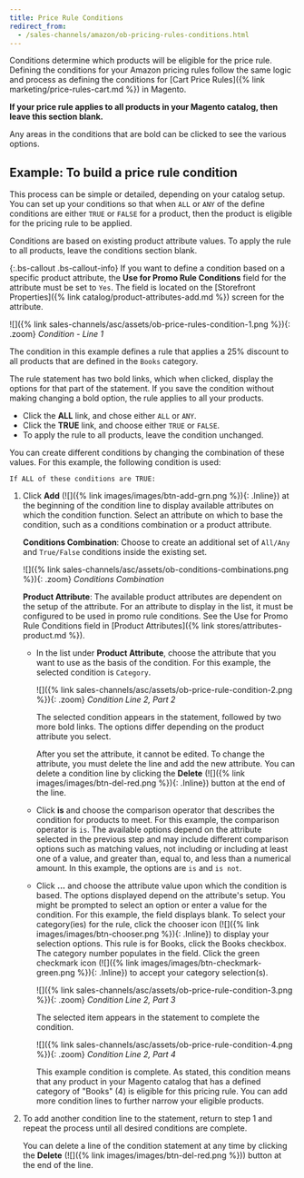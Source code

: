 ```yaml
---
title: Price Rule Conditions
redirect_from:
  - /sales-channels/amazon/ob-pricing-rules-conditions.html
---
```



Conditions determine which products will be eligible for the price rule. Defining the conditions for your Amazon pricing rules follow the same logic and process as defining the conditions for [Cart Price Rules]({% link marketing/price-rules-cart.md %}) in Magento.

**If your price rule applies to all products in your Magento catalog, then leave this section blank.**

Any areas in the conditions that are bold can be clicked to see the various options.

## Example: To build a price rule condition

This process can be simple or detailed, depending on your catalog setup. You can set up your conditions so that when `ALL` or `ANY` of the define conditions are either `TRUE` or `FALSE` for a product, then the product is eligible for the pricing rule to be applied.

Conditions are based on existing product attribute values. To apply the rule to all products, leave the conditions section blank.

{:.bs-callout .bs-callout-info}
If you want to define a condition based on a specific product attribute, the **Use for Promo Rule Conditions** field for the attribute must be set to `Yes`. The field is located on the [Storefront Properties]({% link catalog/product-attributes-add.md %}) screen for the attribute.

![]({% link sales-channels/asc/assets/ob-price-rules-condition-1.png %}){: .zoom}
_Condition - Line 1_

The condition in this example defines a rule that applies a 25% discount to all products that are defined in the `Books` category.

The rule statement has two bold links, which when clicked, display the options for that part of the statement. If you save the condition without making changing a bold option, the rule applies to all your products.

- Click the **ALL** link, and chose either `ALL` or `ANY`.
- Click the **TRUE** link, and choose either `TRUE` or `FALSE`.
- To apply the rule to all products, leave the condition unchanged.

You can create different conditions by changing the combination of these values. For this example, the following condition is used:

   `If ALL of these conditions are TRUE:`

1. Click **Add** (![]({% link images/images/btn-add-grn.png %}){: .Inline}) at the beginning of the condition line to display available attributes on which the condition function. Select an attribute on which to base the condition, such as a conditions combination or a product attribute.

   **Conditions Combination**:  Choose to create an additional set of `All/Any` and `True/False` conditions inside the existing set.

   ![]({% link sales-channels/asc/assets/ob-conditions-combinations.png %}){: .zoom}
   _Conditions Combination_

   **Product Attribute**: The available product attributes are dependent on the setup of the attribute. For an attribute to display in the list, it must be configured to be used in promo rule conditions. See the Use for Promo Rule Conditions field in [Product Attributes]({% link stores/attributes-product.md %}).

   - In the list under **Product Attribute**, choose the attribute that you want to use as the basis of the condition. For this example, the selected condition is `Category`.

      ![]({% link sales-channels/asc/assets/ob-price-rule-condition-2.png %}){: .zoom}
      _Condition Line 2, Part 2_

      The selected condition appears in the statement, followed by two more bold links. The options differ depending on the product attribute you select.

      After you set the attribute, it cannot be edited. To change the attribute, you must delete the line and add the new attribute. You can delete a condition line by clicking the **Delete** (![]({% link images/images/btn-del-red.png %}){: .Inline}) button at the end of the line.

   - Click **is** and choose the comparison operator that describes the condition for products to meet. For this example, the comparison operator is `is`. The available options depend on the attribute selected in the previous step and may include different comparison options such as matching values, not including or including at least one of a value, and greater than, equal to, and less than a numerical amount. In this example, the options are `is` and `is not`.

   - Click **...** and choose the attribute value upon which the condition is based. The options displayed depend on the attribute's setup. You might be prompted to select an option or enter a value for the condition. For this example, the field displays blank. To select your category(ies) for the rule, click the chooser icon (![]({% link images/images/btn-chooser.png %}){: .Inline}) to display your selection options. This rule is for Books, click the Books checkbox. The category number populates in the field. Click the green checkmark icon (![]({% link images/images/btn-checkmark-green.png %}){: .Inline}) to accept your category selection(s).

      ![]({% link sales-channels/asc/assets/ob-price-rule-condition-3.png %}){: .zoom}
      _Condition Line 2, Part 3_

      The selected item appears in the statement to complete the condition.

      ![]({% link sales-channels/asc/assets/ob-price-rule-condition-4.png %}){: .zoom}
      _Condition Line 2, Part 4_

      This example condition is complete. As stated, this condition means that any product in your Magento catalog that has a defined category of "Books" (4) is eligible for this pricing rule. You can add more condition lines to further narrow your eligible products.

1. To add another condition line to the statement, return to step 1 and repeat the process until all desired conditions are complete.

    You can delete a line of the condition statement at any time by clicking the **Delete** (![]({% link images/images/btn-del-red.png %})) button at the end of the line.
